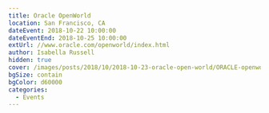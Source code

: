 ```yaml
---
title: Oracle OpenWorld
location: San Francisco, CA
dateEvent: 2018-10-22 10:00:00
dateEventEnd: 2018-10-25 10:00:00
extUrl: //www.oracle.com/openworld/index.html
author: Isabella Russell
hidden: true
cover: /images/posts/2018/10/2018-10-23-oracle-open-world/ORACLE-openworld-rocketchat.jpg
bgSize: contain
bgColor: d60000
categories:
  - Events
---
```

